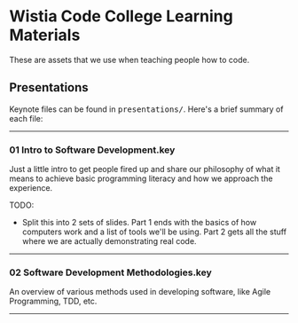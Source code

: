 Wistia Code College Learning Materials
======================================

These are assets that we use when teaching people how to code.

## Presentations

Keynote files can be found in <tt>presentations/</tt>. Here's a brief summary of each file:

---

### 01 Intro to Software Development.key

Just a little intro to get people fired up and share our philosophy of what it
means to achieve basic programming literacy and how we approach the experience.

TODO:

* Split this into 2 sets of slides. Part 1 ends with the basics of how computers
  work and a list of tools we'll be using. Part 2 gets all the stuff where we
  are actually demonstrating real code.

---

### 02 Software Development Methodologies.key

An overview of various methods used in developing software, like Agile
Programming, TDD, etc.

---
